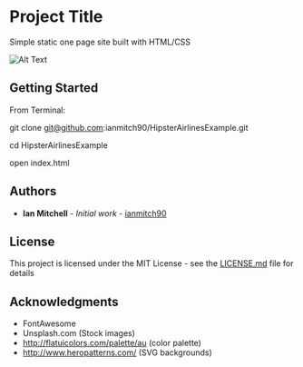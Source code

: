 # Project Title

Simple static one page site built with HTML/CSS

![Alt Text](https://gfycat.com/UnluckyAggressiveEskimodog)

## Getting Started

From Terminal:

git clone git@github.com:ianmitch90/HipsterAirlinesExample.git

cd HipsterAirlinesExample

open index.html





## Authors

* **Ian Mitchell** - *Initial work* - [ianmitch90](https://github.com/ianmitch90)


## License

This project is licensed under the MIT License - see the [LICENSE.md](LICENSE.md) file for details

## Acknowledgments

* FontAwesome
* Unsplash.com (Stock images)
* http://flatuicolors.com/palette/au (color palette)
* http://www.heropatterns.com/ (SVG backgrounds)
